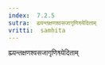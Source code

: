 ```yaml
---
index:  7.2.5
sutra:  ह्म्यन्तक्षणश्वसजागृणिश्व्येदिताम्
vritti:  samhita 
---
```


ह्म्यन्तक्षणश्वसजागृणिश्व्येदिताम्

